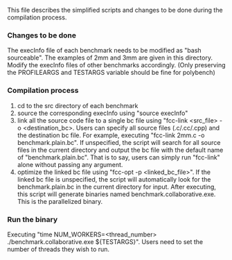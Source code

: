 This file describes the simplified scripts and changes to be done during the compilation process.

### Changes to be done
The execInfo file of each benchmark needs to be modified as "bash sourceable". The examples of 2mm and 3mm are given in this directory. Modify the execInfo files of other benchmarks accordingly. (Only preserving the PROFILEARGS and TESTARGS variable should be fine for polybench)

### Compilation process
1. cd to the src directory of each benchmark
2. source the corresponding execInfo using "source execInfo"
3. link all the source code file to a single bc file using "fcc-link <src_file> -o <destination_bc>. Users can specify all source files (.c/.cc/.cpp) and the destination bc file. For example, executing "fcc-link 2mm.c -o benchmark.plain.bc". If unspecified, the script will search for all source files in the current directory and output the bc file with the default name of "benchmark.plain.bc". That is to say, users can simply run "fcc-link" alone without passing any argument.
4. optimize the linked bc file using "fcc-opt -p <linked_bc_file>". If the linked bc file is unspecified, the script will automatically look for the benchmark.plain.bc in the current directory for input. After executing, this script will generate binaries named benchmark.collaborative.exe. This is the parallelized binary.

### Run the binary
Executing "time NUM_WORKERS=<thread_number> ./benchmark.collaborative.exe ${TESTARGS}". Users need to set the number of threads they wish to run. 
